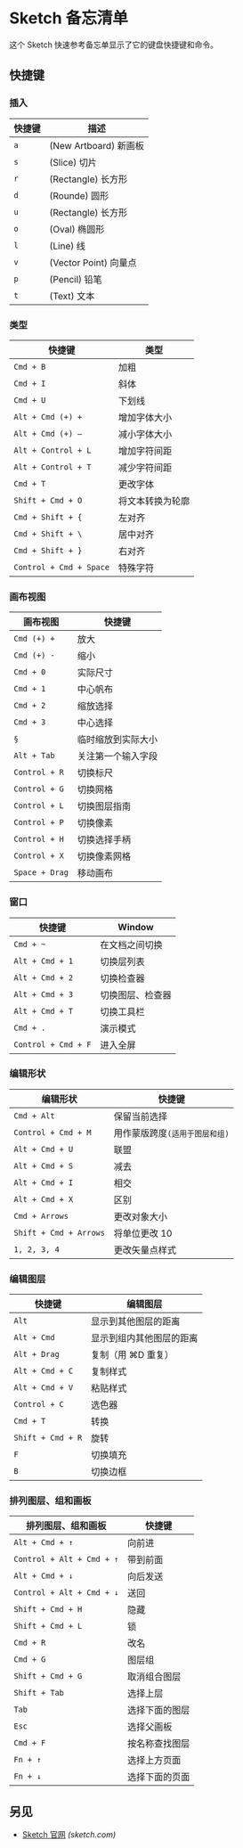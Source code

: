 Sketch 备忘清单
====

这个 Sketch 快速参考备忘单显示了它的键盘快捷键和命令。

快捷键
---

### 插入

| 快捷键 | 描述 |
| ----- | ---- |
| `a` | (New Artboard) 新画板 |
| `s` | (Slice) 切片 |
| `r` | (Rectangle) 长方形 |
| `d` | (Rounde) 圆形 |
| `u` | (Rectangle) 长方形 |
| `o` | (Oval) 椭圆形 |
| `l` | (Line) 线 |
| `v` | (Vector Point) 向量点 |
| `p` | (Pencil) 铅笔 |
| `t` | (Text) 文本 |


### 类型
<!--rehype:wrap-class=row-span-2-->

| 快捷键 | 类型 |
| ----- | ---- |
| `Cmd + B` | 加粗 |
| `Cmd + I` | 斜体 |
| `Cmd + U` | 下划线 |
| `Alt + Cmd (+) +` | 增加字体大小 |
| `Alt + Cmd (+) –` | 减小字体大小 |
| `Alt + Control + L` | 增加字符间距 |
| `Alt + Control + T` | 减少字符间距 |
| `Cmd + T` | 更改字体 |
| `Shift + Cmd + O` | 将文本转换为轮廓 |
| `Cmd + Shift + {` | 左对齐 |
| `Cmd + Shift + \` | 居中对齐 |
| `Cmd + Shift + }` | 右对齐 |
| `Control + Cmd + Space`  | 特殊字符 |

### 画布视图

<!--rehype:wrap-class=row-span-2-->

| 画布视图 | 快捷键 |
| ----- | ---- |
| `Cmd (+) +` | 放大 |
| `Cmd (+) -` | 缩小 |
| `Cmd + 0` | 实际尺寸 |
| `Cmd + 1` | 中心帆布 |
| `Cmd + 2` | 缩放选择 |
| `Cmd + 3` | 中心选择 |
| `§` | 临时缩放到实际大小 |
| `Alt + Tab` | 关注第一个输入字段 |
| `Control + R` | 切换标尺 |
| `Control + G` | 切换网格 |
| `Control + L` | 切换图层指南 |
| `Control + P` | 切换像素 |
| `Control + H` | 切换选择手柄 |
| `Control + X` | 切换像素网格 |
| `Space + Drag` | 移动画布 |

### 窗口

| 快捷键 | Window |
| ----- | ---- |
| `Cmd + ~` | 在文档之间切换 |
| `Alt + Cmd + 1` | 切换层列表 |
| `Alt + Cmd + 2` | 切换检查器 |
| `Alt + Cmd + 3` | 切换图层、检查器 |
| `Alt + Cmd + T` | 切换工具栏 |
| `Cmd + .` | 演示模式 |
| `Control + Cmd + F` | 进入全屏 |

### 编辑形状

| 编辑形状 | 快捷键 |
| ----- | ---- |
| `Cmd + Alt` | 保留当前选择 |
| `Control + Cmd + M` | 用作蒙版跨度`(适用于图层和组)` |
| `Alt + Cmd + U` | 联盟 |
| `Alt + Cmd + S` | 减去 |
| `Alt + Cmd + I` | 相交 |
| `Alt + Cmd + X` | 区别 |
| `Cmd + Arrows` | 更改对象大小 |
| `Shift + Cmd + Arrows` | 将单位更改 10 |
| `1, 2, 3, 4` | 更改矢量点样式 |

### 编辑图层

| 快捷键 | 编辑图层 |
| ----- | ---- |
| `Alt` | 显示到其他图层的距离 |
| `Alt + Cmd` | 显示到组内其他图层的距离 |
| `Alt + Drag` | 复制（用 ⌘D 重复） |
| `Alt + Cmd + C` | 复制样式 |
| `Alt + Cmd + V` | 粘贴样式 |
| `Control + C` | 选色器 |
| `Cmd + T` | 转换 |
| `Shift + Cmd + R` | 旋转 |
| `F` | 切换填充 |
| `B` | 切换边框 |

### 排列图层、组和画板

| 排列图层、组和画板 | 快捷键 |
| ----- | ---- |
| `Alt + Cmd + ↑` | 向前进 |
| `Control + Alt + Cmd + ↑` | 带到前面 |
| `Alt + Cmd + ↓` | 向后发送 |
| `Control + Alt + Cmd + ↓` | 送回 |
| `Shift + Cmd + H` | 隐藏 |
| `Shift + Cmd + L` | 锁 |
| `Cmd + R` | 改名 |
| `Cmd + G` | 图层组 |
| `Shift + Cmd + G` | 取消组合图层 |
| `Shift + Tab` | 选择上层 |
| `Tab` | 选择下面的图层 |
| `Esc` | 选择父画板 |
| `Cmd + F` | 按名称查找图层 |
| `Fn + ↑` | 选择上方页面 |
| `Fn + ↓` | 选择下面的页面 |


另见
----

- [Sketch 官网](https://www.sketch.com/) _(sketch.com)_